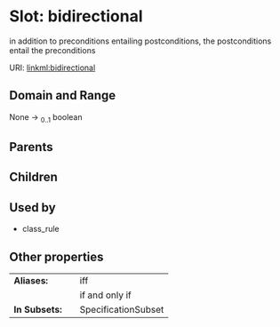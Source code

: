 
# Slot: bidirectional


in addition to preconditions entailing postconditions, the postconditions entail the preconditions

URI: [linkml:bidirectional](https://w3id.org/linkml/bidirectional)


## Domain and Range

None &#8594;  <sub>0..1</sub> boolean

## Parents


## Children


## Used by

 * class_rule

## Other properties

|  |  |  |
| --- | --- | --- |
| **Aliases:** | | iff |
|  | | if and only if |
| **In Subsets:** | | SpecificationSubset |

